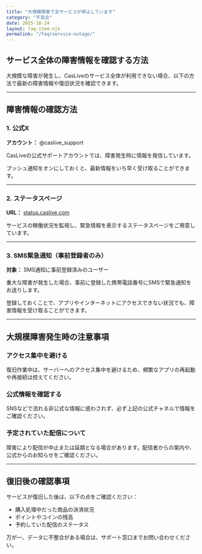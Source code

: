```yaml
---
title: "大規模障害で全サービスが停止しています"
category: "不具合"
date: 2025-10-24
layout: faq-item.njk
permalink: "/faq/service-outage/"
---
```


## サービス全体の障害情報を確認する方法

大規模な障害が発生し、CasLiveのサービス全体が利用できない場合、以下の方法で最新の障害情報や復旧状況を確認できます。

---

## 障害情報の確認方法

### 1. 公式X

**アカウント：** @caslive_support

CasLiveの公式サポートアカウントでは、障害発生時に情報を発信しています。

プッシュ通知をオンにしておくと、最新情報をいち早く受け取ることができます。

---

### 2. ステータスページ

**URL：** [status.caslive.com](https://status.caslive.com)

サービスの稼働状況を監視し、緊急情報を表示するステータスページをご用意しています。

---

### 3. SMS緊急通知（事前登録者のみ）

**対象：** SMS通知に事前登録済みのユーザー

重大な障害が発生した場合、事前に登録した携帯電話番号にSMSで緊急通知をお送りします。

登録しておくことで、アプリやインターネットにアクセスできない状況でも、障害情報を受け取ることができます。

---

## 大規模障害発生時の注意事項

### アクセス集中を避ける

復旧作業中は、サーバーへのアクセス集中を避けるため、頻繁なアプリの再起動や再接続は控えてください。

### 公式情報を確認する

SNSなどで流れる非公式な情報に惑わされず、必ず上記の公式チャネルで情報をご確認ください。

### 予定されていた配信について

障害により配信が中止または延期となる場合があります。配信者からの案内や、公式からのお知らせをご確認ください。

---

## 復旧後の確認事項

サービスが復旧した後は、以下の点をご確認ください：

- 購入処理中だった商品の決済状況
- ポイントやコインの残高
- 予約していた配信のステータス

万が一、データに不整合がある場合は、サポート窓口までお問い合わせください。
